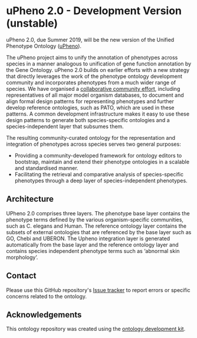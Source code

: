 <!--[![Build Status](https://travis-ci.org/obophenotype/upheno-dev.svg?branch=master)](https://travis-ci.org/obophenotype/upheno-dev)
[![DOI](https://zenodo.org/badge/13996/obophenotype/upheno-dev.svg)](https://zenodo.org/badge/latestdoi/13996/obophenotype/upheno-dev)
-->
# uPheno 2.0 - Development Version (unstable)

uPheno 2.0, due Summer 2019, will be the new version of the Unified Phenotype Ontology ([uPheno](https://github.com/obophenotype/upheno)). 

The uPheno project aims to unify the annotation of phenotypes across species in a manner analogous to unification of gene function annotation by the Gene Ontology. uPheno 2.0 builds on earlier efforts with a new strategy that directly leverages the work of the phenotype ontology development community and incorporates phenotypes from a much wider range of species. We have organised a [collaborative community effort](https://github.com/obophenotype/upheno/wiki/Phenotype-Ontologies-Reconciliation-Effort), including representatives of all major model organism databases, to document and align formal design patterns for representing phenotypes and further develop reference ontologies, such as PATO, which are used in these patterns.  A common development infrastructure makes it easy to use these design patterns to generate both species-specific ontologies and a species-independent layer that subsumes them. 

The resulting community-curated ontology for the representation and integration of phenotypes across species serves two general purposes:  
- Providing a community-developed framework for ontology editors to bootstrap, maintain and extend their phenotype ontologies in a scalable and standardised manner.  
- Facilitating the retrieval and comparative analysis of species-specific phenotypes through a deep layer of species-independent phenotypes.

## Architecture

UPheno 2.0 comprises three layers. The phenotype base layer contains the phenotype terms defined by the various organism-specific communities, such as C. elegans and Human. The reference ontology layer contains the subsets of external ontologies that are referenced by the base layer such as GO, Chebi and UBERON. The Upheno integration layer is generated automatically from the base layer and the reference ontology layer and contains species independent phenotype terms such as ‘abnormal skin morphology’.

## Contact

Please use this GitHub repository's [Issue tracker](https://github.com/obophenotype/upheno-dev/issues) to report errors or specific concerns related to the ontology.

## Acknowledgements

This ontology repository was created using the [ontology development kit](https://github.com/INCATools/ontology-development-kit).
